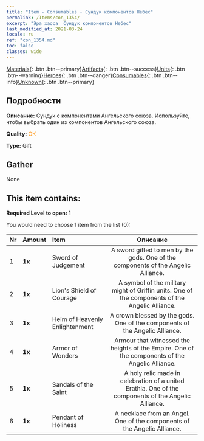 ```yaml
---
title: "Item - Consumables - Сундук компонентов Небес"
permalink: /Items/con_1354/
excerpt: "Эра хаоса  Сундук компонентов Небес"
last_modified_at: 2021-03-24
locale: ru
ref: "con_1354.md"
toc: false
classes: wide
---
```

 [Materials](/ru/Items/){: .btn .btn--primary}[Artifacts](/ru/Items/Artifacts/){: .btn .btn--success}[Units](/ru/Items/Units/){: .btn .btn--warning}[Heroes](/ru/Items/Heroes/){: .btn .btn--danger}[Consumables](/ru/Items/Consumables/){: .btn .btn--info}[Unknown](/ru/Items/Unknown/){: .btn .btn--primary}

## Подробности
 **Описание:** Сундук с компонентами Ангельского союза. Используйте, чтобы выбрать один из компонентов Ангельского союза.

 **Quality:** <span style="color: #FF8C00">OK</span>

 **Type:** Gift

## Gather

  None

## This item contains:

 **Required Level to open:** 1

 You would need to choose 1 item from the list (0):

  | Nr | Amount |     Item    | Описание |
  |:---|:-------|:------------|:-----------:|
  | 1 |  **1x** | Sword of Judgement | A sword gifted to men by the gods. One of the components of the Angelic Alliance.  | 
  | 2 |  **1x** | Lion's Shield of Courage | A symbol of the military might of Griffin units. One of the components of the Angelic Alliance.  | 
  | 3 |  **1x** | Helm of Heavenly Enlightenment | A crown blessed by the gods. One of the components of the Angelic Alliance.  | 
  | 4 |  **1x** | Armor of Wonders | Armour that witnessed the heights of the Empire. One of the components of the Angelic Alliance.  | 
  | 5 |  **1x** | Sandals of the Saint | A holy relic made in celebration of a united Erathia. One of the components of the Angelic Alliance.  | 
  | 6 |  **1x** | Pendant of Holiness | A necklace from an Angel. One of the components of the Angelic Alliance.  | 

